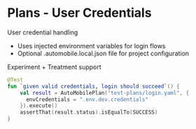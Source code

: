 # Plans - User Credentials


User credential handling
- Uses injected environment variables for login flows
- Optional .automobile.local.json file for project configuration

Experiment + Treatment support




```kotlin
@Test
fun `given valid credentials, login should succeed`() {
    val result = AutoMobilePlan("test-plans/login.yaml", {
      envCredentials = ".env.dev.credentials"
    }).execute()
    assertThat(result.status).isEqualTo(SUCCESS)
}
```
